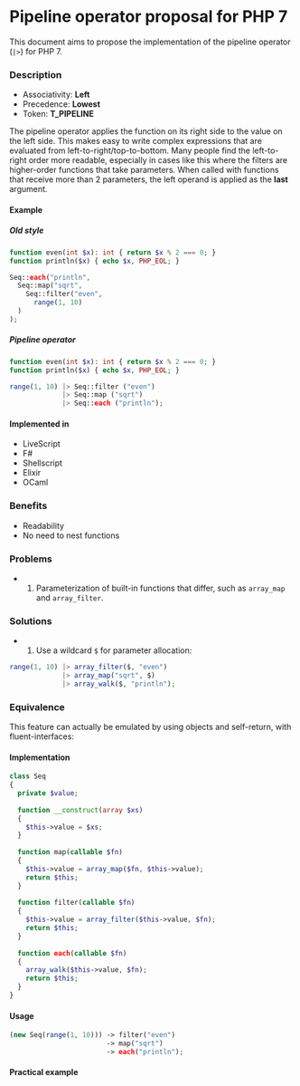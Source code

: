 # Pipeline operator proposal for PHP 7

This document aims to propose the implementation of the pipeline operator (`|>`) for PHP 7.

### Description

- Associativity: **Left**
- Precedence: **Lowest**
- Token: **T_PIPELINE**

The pipeline operator applies the function on its right side to the value on the left side.
This makes easy to write complex expressions that are evaluated from left-to-right/top-to-bottom.
Many people find the left-to-right order more readable, especially in cases like this where the
filters are higher-order functions that take parameters. When called with functions that receive
more than 2 parameters, the left operand is applied as the **last** argument.

#### Example

##### Old style

```php
function even(int $x): int { return $x % 2 === 0; }
function println($x) { echo $x, PHP_EOL; }

Seq::each("println",
  Seq::map("sqrt",
    Seq::filter("even",
      range(1, 10)
  )
);
```

##### Pipeline operator

```php
function even(int $x): int { return $x % 2 === 0; }
function println($x) { echo $x, PHP_EOL; }

range(1, 10) |> Seq::filter ("even")
             |> Seq::map ("sqrt")
             |> Seq::each ("println");
```

#### Implemented in

- LiveScript
- F#
- Shellscript
- Elixir
- OCaml

### Benefits

- Readability
- No need to nest functions

### Problems

- 1) Parameterization of built-in functions that differ, such as `array_map` and `array_filter`.

### Solutions

- 1) Use a wildcard `$` for parameter allocation:

```php
range(1, 10) |> array_filter($, "even")
             |> array_map("sqrt", $)
             |> array_walk($, "println");
```

### Equivalence

This feature can actually be emulated by using objects and self-return, with fluent-interfaces:

#### Implementation
```php
class Seq
{
  private $value;
  
  function __construct(array $xs)
  {
    $this->value = $xs;
  }
  
  function map(callable $fn)
  {
    $this->value = array_map($fn, $this->value);
    return $this;
  }
  
  function filter(callable $fn)
  {
    $this->value = array_filter($this->value, $fn);
    return $this;
  }
  
  function each(callable $fn)
  {
    array_walk($this->value, $fn);
    return $this;
  }
}
```

#### Usage
```php
(new Seq(range(1, 10))) -> filter("even")
                        -> map("sqrt")
                        -> each("println");
```

#### Practical example
